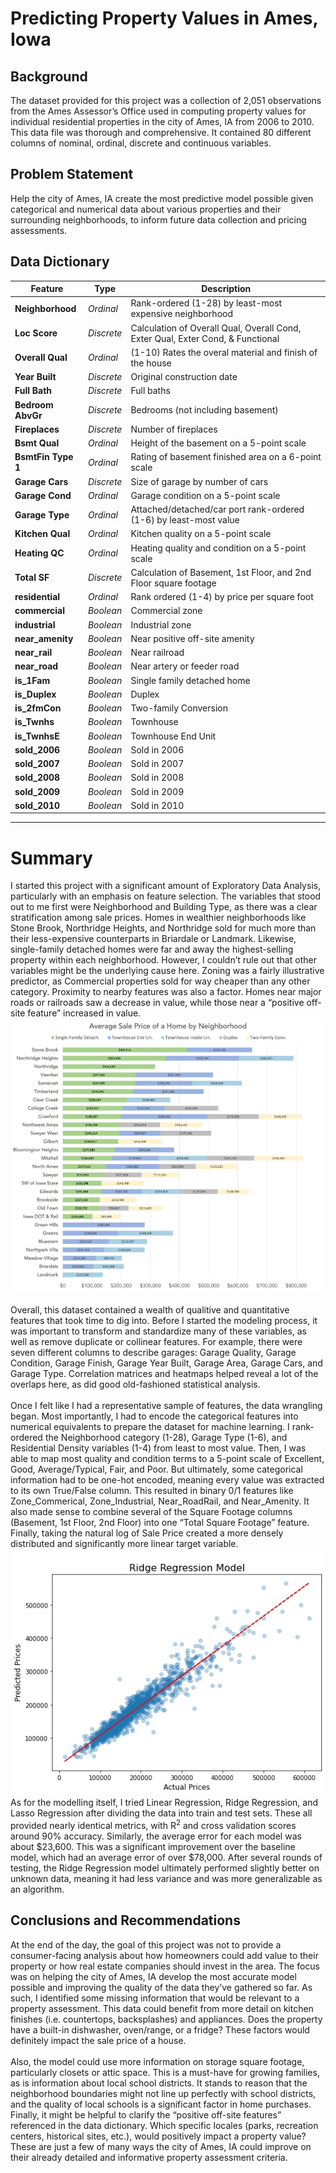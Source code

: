 # Predicting Property Values in Ames, Iowa

## Background
The dataset provided for this project was a collection of 2,051 observations from the Ames Assessor’s Office used in computing property values for individual residential properties in the city of Ames, IA from 2006 to 2010. This data file was thorough and comprehensive. It contained 80 different columns of nominal, ordinal, discrete and continuous variables.

## Problem Statement
Help the city of Ames, IA create the most predictive model possible given categorical and numerical data about various properties and their surrounding neighborhoods, to inform future data collection and pricing assessments.


## Data Dictionary

|Feature|Type|Description|
|---|---|---|
|**Neighborhood**|*Ordinal*|Rank-ordered (1-28) by least-most expensive neighborhood| 
|**Loc Score**|*Discrete*|Calculation of Overall Qual, Overall Cond, Exter Qual, Exter Cond, & Functional|
|**Overall Qual**|*Ordinal*|(1-10) Rates the overal material and finish of the house|
|**Year Built**|*Discrete*|Original construction date|
|**Full Bath**|*Discrete*|Full baths|
|**Bedroom AbvGr**|*Discrete*|Bedrooms (not including basement)|
|**Fireplaces**|*Discrete*|Number of fireplaces|
|**Bsmt Qual**|*Ordinal*|Height of the basement on a 5-point scale|
|**BsmtFin Type 1**|*Ordinal*|Rating of basement finished area on a 6-point scale|
|**Garage Cars**|*Discrete*|Size of garage by number of cars|
|**Garage Cond**|*Ordinal*|Garage condition on a 5-point scale|
|**Garage Type**|*Ordinal*|Attached/detached/car port rank-ordered (1-6) by least-most value|
|**Kitchen Qual**|*Ordinal*|Kitchen quality on a 5-point scale|
|**Heating QC**|*Ordinal*|Heating quality and condition on a 5-point scale|
|**Total SF**|*Discrete*|Calculation of Basement, 1st Floor, and 2nd Floor square footage|
|**residential**|*Ordinal*|Rank ordered (1-4) by price per square foot |
|**commercial**|*Boolean*|Commercial zone|
|**industrial**|*Boolean*|Industrial zone|
|**near_amenity**|*Boolean*|Near positive off-site amenity|
|**near_rail**|*Boolean*|Near railroad|
|**near_road**|*Boolean*|Near artery or feeder road|
|**is_1Fam**|*Boolean*|Single family detached home|
|**is_Duplex**|*Boolean*|Duplex|
|**is_2fmCon**|*Boolean*|Two-family Conversion|
|**is_Twnhs**|*Boolean*|Townhouse|
|**is_TwnhsE**|*Boolean*|Townhouse End Unit|
|**sold_2006**|*Boolean*|Sold in 2006|
|**sold_2007**|*Boolean*|Sold in 2007|
|**sold_2008**|*Boolean*|Sold in 2008|
|**sold_2009**|*Boolean*|Sold in 2009|
|**sold_2010**|*Boolean*|Sold in 2010|

---

# Summary
I started this project with a significant amount of Exploratory Data Analysis, particularly with an emphasis on feature selection. The variables that stood out to me first were Neighborhood and Building Type, as there was a clear stratification among sale prices. Homes in wealthier neighborhoods like Stone Brook, Northridge Heights, and Northridge sold for much more than their less-expensive counterparts in Briardale or Landmark. Likewise, single-family detached homes were far and away the highest-selling property within each neighborhood. However, I couldn’t rule out that other variables might be the underlying cause here. Zoning was a fairly illustrative predictor, as Commercial properties sold for way cheaper than any other category. Proximity to nearby features was also a factor. Homes near major roads or railroads saw a decrease in value, while those near a “positive off-site feature” increased in value.
<br>![](img/stacked_bar_chart.jpg)<br><br>
Overall, this dataset contained a wealth of qualitive and quantitative features that took time to dig into. Before I started the modeling process, it was important to transform and standardize many of these variables, as well as remove duplicate or collinear features. For example, there were seven different columns to describe garages: Garage Quality, Garage Condition, Garage Finish, Garage Year Built, Garage Area, Garage Cars, and Garage Type. Correlation matrices and heatmaps helped reveal a lot of the overlaps here, as did good old-fashioned statistical analysis.
<br><br>
Once I felt like I had a representative sample of features, the data wrangling began. Most importantly, I had to encode the categorical features into numerical equivalents to prepare the dataset for machine learning. I rank-ordered the Neighborhood category (1-28), Garage Type (1-6), and Residential Density variables (1-4) from least to most value. Then, I was able to map most quality and condition terms to a 5-point scale of Excellent, Good, Average/Typical, Fair, and Poor. But ultimately, some categorical information had to be one-hot encoded, meaning every value was extracted to its own True/False column. This resulted in binary 0/1 features like  Zone_Commerical, Zone_Industrial, Near_RoadRail, and Near_Amenity. It also made sense to combine several of the Square Footage columns (Basement, 1st Floor, 2nd Floor) into one “Total Square Footage” feature. Finally, taking the natural log of Sale Price created a more densely distributed and significantly more linear target variable.
<br>![](img/model.jpg)<br>
As for the modelling itself, I tried Linear Regression, Ridge Regression, and Lasso Regression after dividing the data into train and test sets. These all provided nearly identical metrics, with R<sup>2</sup> and cross validation scores around 90% accuracy. Similarly, the average error for each model was about $23,600. This was a significant improvement over the baseline model, which had an average error of over $78,000. After several rounds of testing, the Ridge Regression model ultimately performed slightly better on unknown data, meaning it had less variance and was more generalizable as an algorithm.

## Conclusions and Recommendations
At the end of the day, the goal of this project was not to provide a consumer-facing analysis about how homeowners could add value to their property or how real estate companies should invest in the area. The focus was on helping the city of Ames, IA develop the most accurate model possible and improving the quality of the data they’ve gathered so far. As such, I identified some missing information that would be relevant to a property assessment. This data could benefit from more detail on kitchen finishes (i.e. countertops, backsplashes) and appliances. Does the property have a built-in dishwasher, oven/range, or a fridge? These factors would definitely impact the sale price of a house.
<br><br>
Also, the model could use more information on storage square footage, particularly closets or attic space. This is a must-have for growing families, as is information about local school districts. It stands to reason that the neighborhood boundaries might not line up perfectly with school districts, and the quality of local schools is a significant factor in home purchases. Finally, it might be helpful to clarify the “positive off-site features” referenced in the data dictionary. Which specific locales (parks, recreation centers, historical sites, etc.), would positively impact a property value? These are just a few of many ways the city of Ames, IA could improve on their already detailed and informative property assessment criteria.